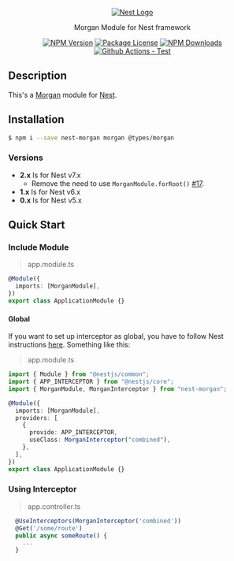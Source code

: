 <p align="center">
  <a href="http://nestjs.com/" target="blank"><img src="http://kamilmysliwiec.com/public/nest-logo.png#1" alt="Nest Logo" />   </a>
</p>

<p align="center">Morgan Module for Nest framework</p>

<p align="center">
<a href="https://www.npmjs.com/package/nest-morgan"><img src="https://img.shields.io/npm/v/nest-morgan.svg" alt="NPM Version" /></a>
<a href="https://www.npmjs.com/package/nest-morgan"><img src="https://img.shields.io/npm/l/nest-morgan.svg" alt="Package License" /></a>
<a href="https://www.npmjs.com/package/nest-morgan"><img src="https://img.shields.io/npm/dm/nest-morgan.svg" alt="NPM Downloads" /></a>
<a href="https://github.com/mentos1386/nest-morgan/actions/workflows/test.yaml"><img src="https://github.com/mentos1386/nest-morgan/actions/workflows/test.yaml/badge.svg?branch=master" alt="Github Actions - Test" /></a>
</p>

## Description

This's a [Morgan](https://github.com/expressjs/morgan) module for [Nest](https://github.com/nestjs/nest).

## Installation

```bash
$ npm i --save nest-morgan morgan @types/morgan
```

### Versions

- **2.x** Is for Nest v7.x
  - Remove the need to use `MorganModule.forRoot()` [#17](https://github.com/mentos1386/nest-morgan/issues/17).
- **1.x** Is for Nest v6.x
- **0.x** Is for Nest v5.x

## Quick Start

### Include Module

> app.module.ts

```ts
@Module({
  imports: [MorganModule],
})
export class ApplicationModule {}
```

#### Global

If you want to set up interceptor as global, you have to follow Nest
instructions [here](https://docs.nestjs.com/interceptors). Something like
this:

> app.module.ts

```ts
import { Module } from "@nestjs/common";
import { APP_INTERCEPTOR } from "@nestjs/core";
import { MorganModule, MorganInterceptor } from "nest-morgan";

@Module({
  imports: [MorganModule],
  providers: [
    {
      provide: APP_INTERCEPTOR,
      useClass: MorganInterceptor("combined"),
    },
  ],
})
export class ApplicationModule {}
```

### Using Interceptor

> app.controller.ts

```ts
  @UseInterceptors(MorganInterceptor('combined'))
  @Get('/some/route')
  public async someRoute() {
    ...
  }
```
